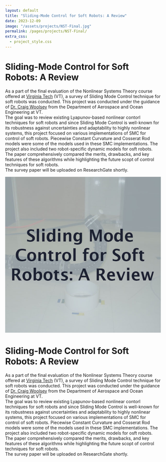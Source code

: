 ```yaml
---
layout: default
title: "Sliding-Mode Control for Soft Robots: A Review"
date: 2023-12-09
image: "/assets/projects/NST-Final.jpg"
permalink: /pages/projects/NST-Final/
extra_css:
  - project_style.css
---
```

<div class="content_desktop">
  <div class="about">
    <h1>Sliding-Mode Control for Soft Robots: A Review</h1>
    <p>As a part of the final evaluation of the Nonlinear Systems Theory course offered at <a href="https://vt.edu">Virginia Tech</a> (VT), a survey of Sliding Mode Control technique
for soft robots was conducted. This project was conducted under the guidance of 
<a href="https://scholar.google.com/citations?user=yRvv6IgAAAAJ&hl=en">Dr. Craig Woolsey</a> from the Department of Aerospace and Ocean Engineering at VT.<br>
The goal was to review existing Lyapunov-based nonlinear contorl techniques for soft robots and since Sliding Mode Control is well-known for its robustness against uncertainties
and adaptability  to highly nonlinear systems, this project focused on various implementations of SMC for control of soft robots. Piecewise Constant Curvature and 
Cosserat Rod models were some of the models used in these SMC implementations. The project also included two robot-specific dynamic models for osft robots. The paper
comprehensively compared the merits, drawbacks, and key features of these algorithms while highlighting the future scopt of control techniques for soft robots.<br>
The survey paper will be uploaded on ResearchGate shortly.</p>
  </div>
  <div class="profile-photo">
    <img src="/assets/projects/NST-Final.jpg" alt="Sliding-Mode Control for Soft Robots: A Review">
  </div>
</div>
<div class="content_mobile">
  <h1>Sliding-Mode Control for Soft Robots: A Review</h1>
  <p>As a part of the final evaluation of the Nonlinear Systems Theory course offered at <a href="https://vt.edu">Virginia Tech</a> (VT), a survey of Sliding Mode Control technique
for soft robots was conducted. This project was conducted under the guidance of 
<a href="https://scholar.google.com/citations?user=yRvv6IgAAAAJ&hl=en">Dr. Craig Woolsey</a> from the Department of Aerospace and Ocean Engineering at VT.<br>
The goal was to review existing Lyapunov-based nonlinear contorl techniques for soft robots and since Sliding Mode Control is well-known for its robustness against uncertainties
and adaptability  to highly nonlinear systems, this project focused on various implementations of SMC for control of soft robots. Piecewise Constant Curvature and 
Cosserat Rod models were some of the models used in these SMC implementations. The project also included two robot-specific dynamic models for osft robots. The paper
comprehensively compared the merits, drawbacks, and key features of these algorithms while highlighting the future scopt of control techniques for soft robots.<br>
The survey paper will be uploaded on ResearchGate shortly.</p>
</div>
